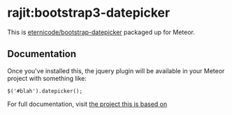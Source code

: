 # rajit:bootstrap3-datepicker
This is [eternicode/bootstrap-datepicker](http://github.com/eternicode/bootstrap-datepicker) packaged up for Meteor.

## Documentation
Once you've installed this, the jquery plugin will be available in your Meteor project with something like:

    $('#blah').datepicker();
    
For full documentation, visit [the project this is based on](http://github.com/eternicode/bootstrap-datepicker)
